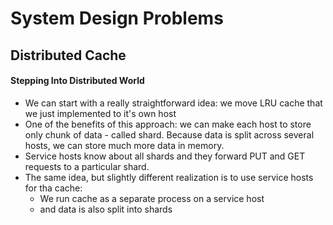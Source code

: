 # System Design Problems

## Distributed Cache
#### Stepping Into Distributed World
- We can start with a really straightforward idea: we move LRU cache that we just implemented to it's own host
- One of the benefits of this approach: we can make each host to store only chunk of data - called shard. Because data is split across several hosts, we can store much more data in memory.
- Service hosts know about all shards and they forward PUT and GET requests to a particular shard.
- The same idea, but slightly different realization is to use service hosts for tha cache:
  - We run cache as a separate process on a service host 
  - and data is also split into shards
